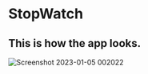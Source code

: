 # StopWatch

## This is how the app looks.

![Screenshot 2023-01-05 002022](https://user-images.githubusercontent.com/109919457/210628383-982376a5-f44e-4149-8846-fd12cc1e7d4c.png)


